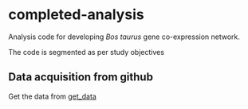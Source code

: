 # completed-analysis  

Analysis code for developing *Bos taurus* gene co-expression network.  

The code is segmented as per study objectives  

## **Data acquisition from github**  
Get the data from [get_data](https://www.guru99.com/selenium-github.html)
